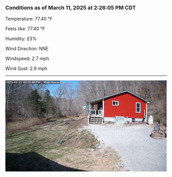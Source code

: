 ### Conditions as of March 11, 2025 at 2:26:05 PM CDT 

Temperature: 77.40 &deg;F

Feels like: 77.40 &deg;F

Humidity: 23%

Wind Direction: NNE

Windspeed: 2.7 mph

Wind Gust: 2.9 mph

---

<img src="./images/latest.jpeg"/>

